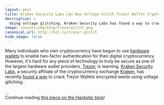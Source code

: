 ```yaml
---
layout: post
title: Kraken Security Labs Can Now Voltage Glitch Trezor Wallet Cryptocurrency Away
description: >
  Using voltage glitching, Kraken Security Labs has found a way to crack the encrypted seeds in Trezor cryptocurrency hardware wallets.
image: /assets/img/blog/trezorglitch.png
canonical_url: http://bit.ly/trezor-glitch
hide_image: false
---
```


Many individuals who own cryptocurrency have begun to use [hardware wallets](https://www.buybitcoinworldwide.com/wallets/) to enable two-factor authentication for their digital cryptocurrency. However, it's hard for any piece of technology to truly be secure as one of the largest hardware wallet providers, [Trezor](https://trezor.io/), is learning. [Kraken Security Labs](https://blog.kraken.com/post/category/security-labs/), a security affiliate of the cryptocurrency exchange [Kraken](https://www.kraken.com/), has recently [found a way](https://blog.kraken.com/post/3662/kraken-identifies-critical-flaw-in-trezor-hardware-wallets/) to crack Trezor Wallets encrypted seeds using voltage glitching.. <br>
<br>
...<br>
Continue reading [this piece on the Hackster blog](http://bit.ly/trezor-glitch)!
<br>
